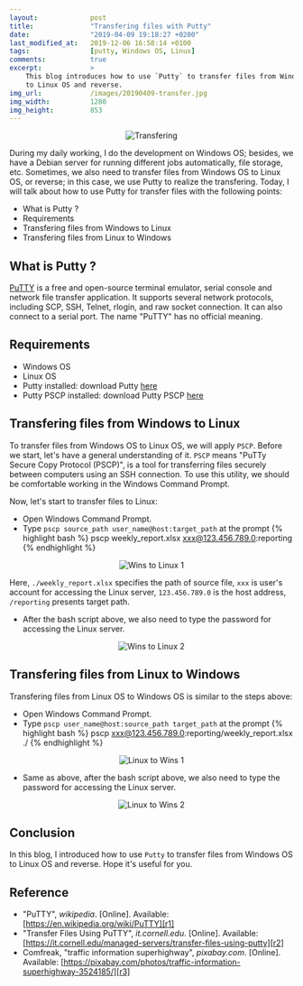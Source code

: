 ```yaml
---
layout:             post
title:              "Transfering files with Putty"
date:               "2019-04-09 19:18:27 +0200"
last_modified_at:   2019-12-06 16:58:14 +0100
tags:               [putty, Windows OS, Linux]
comments:           true
excerpt:            >
    This blog introduces how to use `Putty` to transfer files from Windows OS
    to Linux OS and reverse.
img_url:            /images/20190409-transfer.jpg
img_width:          1280
img_height:         853
---
```


<p align="center">
  <img alt="Transfering"
  src="{{ site.baseurl }}/images/20190409-transfer.jpg"/>
</p>

During my daily working, I do the development on Windows OS; besides, we have a
Debian server for running different jobs automatically, file storage, etc.
Sometimes, we also need to transfer files from Windows OS to Linux OS, or
reverse; in this case, we use Putty to realize the transfering. Today, I will
talk about how to use Putty for transfer files with the following points:
- What is Putty ?
- Requirements
- Transfering files from Windows to Linux
- Transfering files from Linux to Windows 

## What is Putty ?
[PuTTY][r1] is a free and open-source terminal emulator, serial console and
network file transfer application. It supports several network protocols,
including SCP, SSH, Telnet, rlogin, and raw socket connection. It can also
connect to a serial port. The name "PuTTY" has no official meaning.

## Requirements
- Windows OS
- Linux OS
- Putty installed: download Putty [here][putty-download]
- Putty PSCP installed: download Putty PSCP [here][putty-download]

## Transfering files from Windows to Linux
To transfer files from Windows OS to Linux OS, we will apply `PSCP`. Before we
start, let's have a general understanding of it. `PSCP` means "PuTTy Secure
Copy Protocol (PSCP)", is a tool for transferring files securely between
computers using an SSH connection. To use this utility, we should be
comfortable working in the Windows Command Prompt.

Now, let's start to transfer files to Linux:
- Open Windows Command Prompt.
- Type `pscp source_path user_name@host:target_path` at the prompt
{% highlight bash %}
pscp weekly_report.xlsx xxx@123.456.789.0:reporting
{% endhighlight %}

<p align="center">
  <img alt="Wins to Linux 1"
  src="{{ site.baseurl }}/images/20190409-wins-to-linux-1.PNG"/>
</p>

Here, `./weekly_report.xlsx` specifies the path of source file, `xxx` is user's
account for accessing the Linux server, `123.456.789.0` is the host address,
`/reporting` presents target path.
- After the bash script above, we also need to type the password for accessing
the Linux server.

<p align="center">
  <img alt="Wins to Linux 2"
  src="{{ site.baseurl }}/images/20190409-wins-to-linux-2.PNG"/>
</p>

## Transfering files from Linux to Windows 
Transfering files from Linux OS to Windows OS is similar to the steps above:
- Open Windows Command Prompt.
- Type `pscp user_name@host:source_path target_path` at the prompt
{% highlight bash %}
pscp xxx@123.456.789.0:reporting/weekly_report.xlsx ./
{% endhighlight %}

<p align="center">
  <img alt="Linux to Wins 1"
  src="{{ site.baseurl }}/images/20190409-linux-to-wins-1.PNG"/>
</p>

- Same as above, after the bash script above, we also need to type the password
for accessing the Linux server.

<p align="center">
  <img alt="Linux to Wins 2"
  src="{{ site.baseurl }}/images/20190409-linux-to-wins-2.PNG"/>
</p>

## Conclusion
In this blog, I introduced how to use `Putty` to transfer files from Windows OS
to Linux OS and reverse. Hope it's useful for you.

## Reference
- "PuTTY", _wikipedia_. [Online]. Available: [https://en.wikipedia.org/wiki/PuTTY][r1]
- "Transfer Files Using PuTTY", _it.cornell.edu_. [Online]. Available: [https://it.cornell.edu/managed-servers/transfer-files-using-putty][r2]
- Comfreak, "traffic information superhighway", _pixabay.com_. [Online]. Available: [https://pixabay.com/photos/traffic-information-superhighway-3524185/][r3]

[r1]: https://en.wikipedia.org/wiki/PuTTY
[putty-download]: https://www.chiark.greenend.org.uk/~sgtatham/putty/latest.html
[r2]: https://it.cornell.edu/managed-servers/transfer-files-using-putty
[r3]: https://pixabay.com/photos/traffic-information-superhighway-3524185